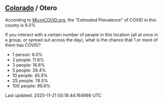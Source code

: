 
## [Colorado](/united-states/colorado) / Otero

According to [MicroCOVID.org](http://microcovid.org),
the "Estimated Prevalence" of COVID in this county is 6.0%

If you interact with a certain number of people in this location
(all at once in a group, or spread out across the day), what is the chance that
1 or more of them has COVID?

- 1 person: 6.0%
- 2 people: 11.6%
- 3 people: 16.8%
- 5 people: 26.4%
- 10 people: 45.9%
- 25 people: 78.5%
- 100 people: 99.8%

Last updated: 2020-11-21 00:18:44.164986 UTC
